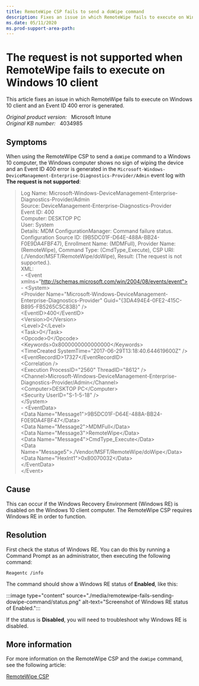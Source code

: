 ```yaml
---
title: RemoteWipe CSP fails to send a doWipe command
description: Fixes an issue in which RemoteWipe fails to execute on Windows 10 client and an Event ID 400 error is generated.
ms.date: 05/11/2020
ms.prod-support-area-path:
---
```

# The request is not supported when RemoteWipe fails to execute on Windows 10 client

This article fixes an issue in which RemoteWipe fails to execute on Windows 10 client and an Event ID 400 error is generated.

_Original product version:_ &nbsp; Microsoft Intune  
_Original KB number:_ &nbsp; 4034985

## Symptoms

When using the RemoteWipe CSP to send a `doWipe` command to a Windows 10 computer, the Windows computer shows no sign of wiping the device and an Event ID 400 error is generated in the `Microsoft-Windows-DeviceManagement-Enterprise-Diagnostics-Provider/Admin` event log with **The request is not supported**:

> Log Name: Microsoft-Windows-DeviceManagement-Enterprise-Diagnostics-Provider/Admin  
> Source: DeviceManagement-Enterprise-Diagnostics-Provider  
> Event ID: 400  
> Computer: DESKTOP PC  
> User: System  
> Details: MDM ConfigurationManager: Command failure status. Configuration Source ID: (9B5DC01F-D64E-488A-BB24-F0E9DA4FBF47), Enrollment Name: (MDMFull), Provider Name: (RemoteWipe), Command Type: (CmdType_Execute), CSP URI: (./Vendor/MSFT/RemoteWipe/doWipe), Result: (The request is not supported.).  
> XML:  
> \- \<Event xmlns="http://schemas.microsoft.com/win/2004/08/events/event">  
> \- \<System>  
> \<Provider Name="Microsoft-Windows-DeviceManagement-Enterprise-Diagnostics-Provider" Guid="{3DA494E4-0FE2-415C-B895-FB5265C5C83B}" />  
> \<EventID>400\</EventID>  
> \<Version>0\</Version>  
> \<Level>2\</Level>  
> \<Task>0\</Task>  
> \<Opcode>0\</Opcode>  
> \<Keywords>0x8000000000000000\</Keywords>  
> \<TimeCreated SystemTime="2017-06-29T13:18:40.644619600Z" />  
> \<EventRecordID>17327\</EventRecordID>  
> \<Correlation />  
> \<Execution ProcessID="2560" ThreadID="8612" />  
> \<Channel>Microsoft-Windows-DeviceManagement-Enterprise-Diagnostics-Provider/Admin\</Channel>  
> \<Computer>DESKTOP PC\</Computer>  
> \<Security UserID="S-1-5-18" />  
> \</System>  
> \- \<EventData>  
> \<Data Name="Message1">9B5DC01F-D64E-488A-BB24-F0E9DA4FBF47\</Data>  
> \<Data Name="Message2">MDMFull\</Data>  
> \<Data Name="Message3">RemoteWipe\</Data>  
> \<Data Name="Message4">CmdType_Execute\</Data>  
> \<Data Name="Message5">./Vendor/MSFT/RemoteWipe/doWipe\</Data>  
> \<Data Name="HexInt1">0x80070032\</Data>  
> \</EventData>  
> \</Event>

## Cause

This can occur if the Windows Recovery Environment (Windows RE) is disabled on the Windows 10 client computer. The RemoteWipe CSP requires Windows RE in order to function.

## Resolution

First check the status of Windows RE. You can do this by running a Command Prompt as an administrator, then executing the following command:

```console
Reagentc /info
```

The command should show a Windows RE status of **Enabled**, like this:

:::image type="content" source="./media/remotewipe-fails-sending-dowipe-command/status.png" alt-text="Screenshot of Windows RE status of Enabled.":::

If the status is **Disabled**, you will need to troubleshoot why Windows RE is disabled.

## More information

For more information on the RemoteWipe CSP and the `doWipe` command, see the following article:

[RemoteWipe CSP](/windows/client-management/mdm/remotewipe-csp)
